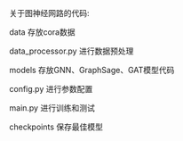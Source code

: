 关于图神经网路的代码:

data 存放cora数据

data_processor.py 进行数据预处理

models 存放GNN、GraphSage、GAT模型代码

config.py 进行参数配置

main.py 进行训练和测试

checkpoints 保存最佳模型

